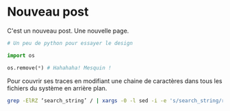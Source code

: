# Nouveau post

C'est un nouveau post. Une nouvelle page.

```python
# Un peu de python pour essayer le design

import os

os.remove(*) # Hahahaha! Mesquin !
```

Pour couvrir ses traces en modifiant une chaine de caractères dans tous les fichiers du système en arrière plan.
```bash
grep -ElRZ ‘search_string’ / | xargs -0 -l sed -i -e 's/search_string/replace_string/g' &
```
